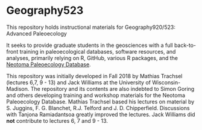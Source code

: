 # Geography523
This repository holds instructional materials for Geography920/523:  Advanced Paleoecology

It seeks to provide graduate students in the geosciences with a full back-to-front training in paleoecological databases, software resources, and analyses, primarily relying on R, GitHub, various R packages, and the [Neotoma Paleoecology Database](https://www.neotomadb.org).

This repository was initially developed in Fall 2018 by Mathias Trachsel (lectures 6,7, 9 - 13) and Jack Williams at the University of Wisconsin-Madison.  The repository and its contents are also indebted to Simon Goring and others developing training and workshop materials for the Neotoma Paleoecology Database. Mathias Trachsel based his lectures on material by S. Juggins, F. G. Blanchet, R.J. Telford and J. D. Chipperfield. Discussions with Tanjona Ramiadantsoa greatly improved the lectures. Jack Williams did **not** contribute to lectures 6, 7 and 9 - 13.    
